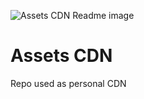 ![Assets CDN Readme image](https://i.ibb.co/CBPYWB5/Assets-Cdn-readme.png)

# Assets CDN
Repo used as personal CDN

